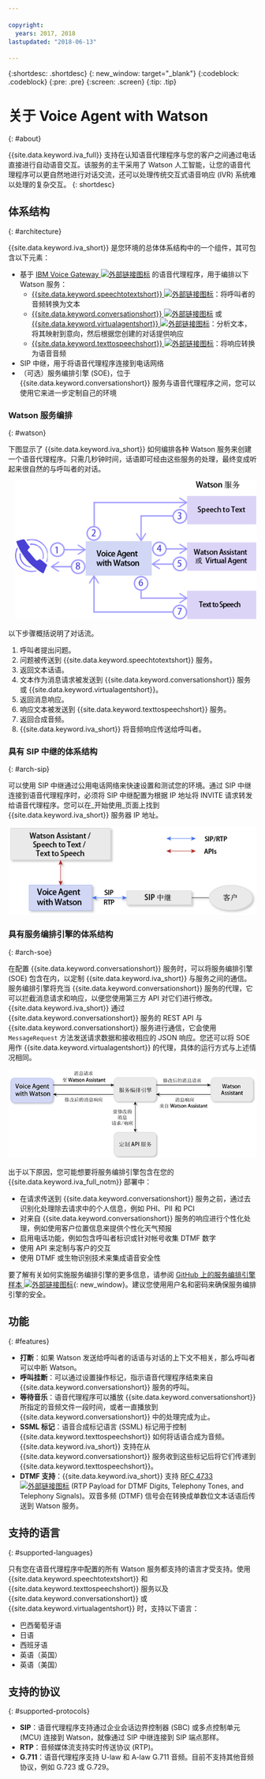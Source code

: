 ```yaml
---

copyright:
  years: 2017, 2018
lastupdated: "2018-06-13"

---
```


{:shortdesc: .shortdesc}
{: new_window: target="_blank"}
{:codeblock: .codeblock}
{:pre: .pre}
{:screen: .screen}
{:tip: .tip}

# 关于 Voice Agent with Watson
{: #about}

{{site.data.keyword.iva_full}} 支持在认知语音代理程序与您的客户之间通过电话直接进行自动语音交互。该服务的主干采用了 Watson 人工智能，让您的语音代理程序可以更自然地进行对话交流，还可以处理传统交互式语音响应 (IVR) 系统难以处理的复杂交互。
{: shortdesc}

## 体系结构
{: #architecture}

{{site.data.keyword.iva_short}} 是您环境的总体体系结构中的一个组件，其可包含以下元素：

* 基于 [IBM Voice Gateway ![外部链接图标](../../icons/launch-glyph.svg "外部链接图标")](https://www.ibm.com/support/knowledgecenter/SS4U29/) 的语音代理程序，用于编排以下 Watson 服务：
  * [{{site.data.keyword.speechtotextshort}} ![外部链接图标](../../icons/launch-glyph.svg "外部链接图标")](https://console.bluemix.net/docs/services/speech-to-text/index.html)：将呼叫者的音频转换为文本
  * [{{site.data.keyword.conversationshort}} ![外部链接图标](../../icons/launch-glyph.svg "外部链接图标")](https://console.bluemix.net/docs/services/conversation/index.html) 或 [{{site.data.keyword.virtualagentshort}} ![外部链接图标](../../icons/launch-glyph.svg "外部链接图标")](https://console.bluemix.net/docs/services/virtual-agent/getting-started.html#getting-started)：分析文本，将其映射到意向，然后根据您创建的对话提供响应
  * [{{site.data.keyword.texttospeechshort}} ![外部链接图标](../../icons/launch-glyph.svg "外部链接图标")](https://console.bluemix.net/docs/services/text-to-speech/index.html)：将响应转换为语音音频
* SIP 中继，用于将语音代理程序连接到电话网络
* （可选）服务编排引擎 (SOE)，位于 {{site.data.keyword.conversationshort}} 服务与语音代理程序之间，您可以使用它来进一步定制自己的环境

### Watson 服务编排
{: #watson}

下图显示了 {{site.data.keyword.iva_short}} 如何编排各种 Watson 服务来创建一个语音代理程序。只需几秒钟时间，话语即可经由这些服务的处理，最终变成听起来很自然的与呼叫者的对话。

<div style="float: right; padding-left: 1em; padding-bottom: 1em">
<img src="images/conversation-flow.png" alt="{{site.data.keyword.iva_short}} 充当主数据中心，呼叫者和每个 Watson 服务通过它来进行通信。"/></div>

以下步骤概括说明了对话流。

1. 呼叫者提出问题。
1. 问题被传送到 {{site.data.keyword.speechtotextshort}} 服务。
1. 返回文本话语。
1. 文本作为消息请求被发送到 {{site.data.keyword.conversationshort}} 服务或 {{site.data.keyword.virtualagentshort}}。
1. 返回消息响应。
1. 响应文本被发送到 {{site.data.keyword.texttospeechshort}} 服务。
1. 返回合成音频。
1. {{site.data.keyword.iva_short}} 将音频响应传送给呼叫者。

### 具有 SIP 中继的体系结构
{: #arch-sip}

可以使用 SIP 中继通过公用电话网络来快速设置和测试您的环境。通过 SIP 中继连接到语音代理程序时，必须将 SIP 中继配置为根据 IP 地址将 INVITE 请求转发给语音代理程序。您可以在_开始使用_页面上找到 {{site.data.keyword.iva_short}} 服务器 IP 地址。

![呼叫会通过 SIP 中继传入语音代理程序，而语音代理程序会通过 API 与 Watson 服务进行通信。](images/arch-sip.png)

### 具有服务编排引擎的体系结构
{: #arch-soe}

在配置 {{site.data.keyword.conversationshort}} 服务时，可以将服务编排引擎 (SOE) 包含在内，以定制 {{site.data.keyword.iva_short}} 与服务之间的通信。服务编排引擎将充当 {{site.data.keyword.conversationshort}} 服务的代理，它可以拦截消息请求和响应，以便您使用第三方 API 对它们进行修改。{{site.data.keyword.iva_short}} 通过 {{site.data.keyword.conversationshort}} 服务的 REST API 与 {{site.data.keyword.conversationshort}} 服务进行通信，它会使用 `MessageRequest` 方法发送请求数据和接收相应的 JSON 响应。您还可以将 SOE 用作 {{site.data.keyword.virtualagentshort}} 的代理，具体的运行方式与上述情况相同。

![{{site.data.keyword.iva_short}} 和 {{site.data.keyword.conversationshort}} 服务之间的消息请求和响应会传入服务编排引擎中，经过该引擎的修改后再传出去。](images/arch-soe.png)

出于以下原因，您可能想要将服务编排引擎包含在您的 {{site.data.keyword.iva_full_notm}} 部署中：

* 在请求传送到 {{site.data.keyword.conversationshort}} 服务之前，通过去识别化处理除去请求中的个人信息，例如 PHI、PII 和 PCI
* 对来自 {{site.data.keyword.conversationshort}} 服务的响应进行个性化处理，例如使用客户位置信息来提供个性化天气预报
* 启用电话功能，例如包含呼叫者标识或针对帐号收集 DTMF 数字
* 使用 API 来定制与客户的交互
* 使用 DTMF 或生物识别技术来集成语音安全性

要了解有关如何实施服务编排引擎的更多信息，请参阅 [GitHub 上的服务编排引擎样本 ![外部链接图标](../../icons/launch-glyph.svg "外部链接图标")](https://github.com/WASdev/sample.voice.gateway/tree/master/soe){: new_window}。建议您使用用户名和密码来确保服务编排引擎的安全。

## 功能
{: #features}

* **打断**：如果 Watson 发送给呼叫者的话语与对话的上下文不相关，那么呼叫者可以中断 Watson。
* **呼叫挂断**：可以通过设置操作标记，指示语音代理程序结束来自 {{site.data.keyword.conversationshort}} 服务的呼叫。
* **等待音乐**：语音代理程序可以播放 {{site.data.keyword.conversationshort}} 所指定的音频文件一段时间，或者一直播放到 {{site.data.keyword.conversationshort}} 中的处理完成为止。
* **SSML 标记**：语音合成标记语言 (SSML) 标记用于控制 {{site.data.keyword.texttospeechshort}} 如何将话语合成为音频。{{site.data.keyword.iva_short}} 支持在从 {{site.data.keyword.conversationshort}} 服务收到这些标记后将它们传递到 {{site.data.keyword.texttospeechshort}}。
* **DTMF 支持**：{{site.data.keyword.iva_short}} 支持 [RFC 4733 ![外部链接图标](../../icons/launch-glyph.svg "外部链接图标")](https://tools.ietf.org/html/rfc4733) (RTP Payload for DTMF Digits, Telephony Tones, and Telephony Signals)。双音多频 (DTMF) 信号会在转换成单数位文本话语后传送到 Watson 服务。

## 支持的语言
{: #supported-languages}

只有您在语音代理程序中配置的所有 Watson 服务都支持的语言才受支持。使用 {{site.data.keyword.speechtotextshort}} 和 {{site.data.keyword.texttospeechshort}} 服务以及 {{site.data.keyword.conversationshort}} 或 {{site.data.keyword.virtualagentshort}} 时，支持以下语言：

* 巴西葡萄牙语
* 日语
* 西班牙语
* 英语（英国）
* 英语（美国）

## 支持的协议
{: #supported-protocols}

* **SIP**：语音代理程序支持通过企业会话边界控制器 (SBC) 或多点控制单元 (MCU) 连接到 Watson，就像通过 SIP 中继连接到 SIP 端点那样。
* **RTP**：音频媒体流支持实时传送协议 (RTP)。
* **G.711**：语音代理程序支持 U-law 和 A-law G.711 音频。目前不支持其他音频协议，例如 G.723 或 G.729。
